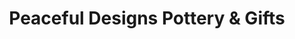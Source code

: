 ---
title: "Peaceful Designs Pottery & Gifts"
url: /westfield/peaceful-designs-pottery-and-gifts/
shop: pottery
---